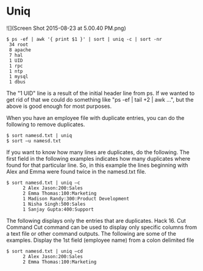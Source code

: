 # Uniq

![](Screen Shot 2015-08-23 at 5.00.40 PM.png)

```
$ ps -ef | awk '{ print $1 }' | sort | uniq -c | sort -nr
 34 root
 8 apache
 7 hal
 1 UID
 1 rpc
 1 ntp
 1 mysql
 1 dbus
```

The "1 UID" line is a result of the initial header line from ps. If we wanted to get rid of
that we could do something like "ps -ef | tail +2 | awk …", but the above is
good enough for most purposes.

When you have an employee file with duplicate entries, you can do the following to remove duplicates.
```
$ sort namesd.txt | uniq
$ sort –u namesd.txt
```

If you want to know how many lines are duplicates, do the following. The first field in the following examples indicates how many duplicates where found for that particular line. So, in this example the lines beginning with Alex and Emma were found twice in the namesd.txt file.

```
$ sort namesd.txt | uniq –c
      2 Alex Jason:200:Sales
      2 Emma Thomas:100:Marketing
      1 Madison Randy:300:Product Development
      1 Nisha Singh:500:Sales
      1 Sanjay Gupta:400:Support
```

The following displays only the entries that are duplicates.
Hack 16. Cut Command
Cut command can be used to display only specific columns from a text file or other command outputs.
The following are some of the examples.
Display the 1st field (employee name) from a colon delimited file

```
$ sort namesd.txt | uniq –cd
      2 Alex Jason:200:Sales
      2 Emma Thomas:100:Marketing
```